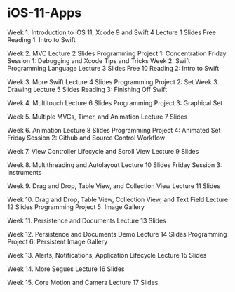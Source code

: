 # iOS-11-Apps

Week 1. Introduction to iOS 11, Xcode 9 and Swift 4
Lecture 1 Slides
Free
Reading 1: Intro to Swift

Week 2. MVC
Lecture 2 Slides
Programming Project 1: Concentration
Friday Session 1: Debugging and Xcode Tips and Tricks
Week 2. Swift Programming Language
Lecture 3 Slides
Free
10
Reading 2: Intro to Swift

Week 3. More Swift
Lecture 4 Slides
Programming Project 2: Set
Week 3. Drawing
Lecture 5 Slides
Reading 3: Finishing Off Swift

Week 4. Multitouch
Lecture 6 Slides
Programming Project 3: Graphical Set

Week 5. Multiple MVCs, Timer, and Animation
Lecture 7 Slides

Week 6. Animation
Lecture 8 Slides
Programming Project 4: Animated Set
Friday Session 2: Github and Source Control Workflow

Week 7. View Controller Lifecycle and Scroll View
Lecture 9 Slides

Week 8. Multithreading and Autolayout
Lecture 10 Slides
Friday Session 3: Instruments

Week 9. Drag and Drop, Table View, and Collection View
Lecture 11 Slides

Week 10. Drag and Drop, Table View, Collection View, and Text Field
Lecture 12 Slides
Programming Project 5: Image Gallery

Week 11. Persistence and Documents
Lecture 13 Slides

Week 12. Persistence and Documents Demo
Lecture 14 Slides
Programming Project 6: Persistent Image Gallery

Week 13. Alerts, Notifications, Application Lifecycle
Lecture 15 Slides

Week 14. More Segues
Lecture 16 Slides

Week 15. Core Motion and Camera
Lecture 17 Slides
